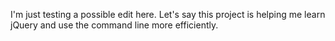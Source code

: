 I'm just testing a possible edit here. Let's say this project is helping me learn jQuery and use the command line more efficiently.